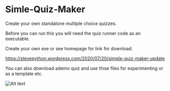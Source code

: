# Simle-Quiz-Maker
Create your own standalone multiple choice quizzes.

Before you can run this you will need the quiz runner code as an executable.

Create your own exe or see homepage for link for download.

https://stevepython.wordpress.com/2020/07/20/simple-quiz-maker-update

You can also download ademo quiz and use thise files for experimenting or
as a template etc.

![Alt text](https://stevepython.files.wordpress.com/2020/07/bottom-quiz-v2-screenshot.png "Optional title")





